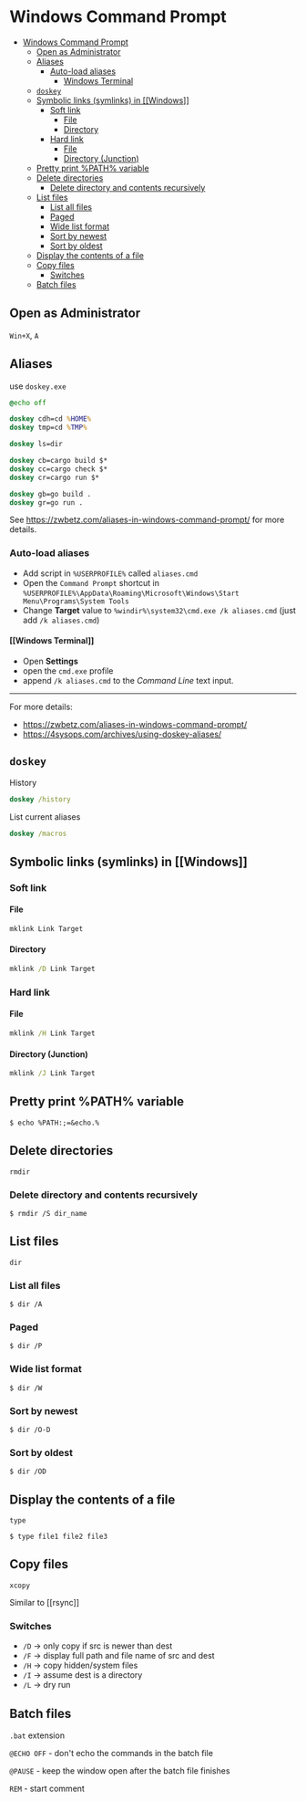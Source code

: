 # Windows Command Prompt

- [Windows Command Prompt](#windows-command-prompt)
  - [Open as Administrator](#open-as-administrator)
  - [Aliases](#aliases)
    - [Auto-load aliases](#auto-load-aliases)
      - [Windows Terminal](#windows-terminal)
  - [`doskey`](#doskey)
  - [Symbolic links (symlinks) in \[\[Windows\]\]](#symbolic-links-symlinks-in-windows)
    - [Soft link](#soft-link)
      - [File](#file)
      - [Directory](#directory)
    - [Hard link](#hard-link)
      - [File](#file-1)
      - [Directory (Junction)](#directory-junction)
  - [Pretty print %PATH% variable](#pretty-print-path-variable)
  - [Delete directories](#delete-directories)
    - [Delete directory and contents recursively](#delete-directory-and-contents-recursively)
  - [List files](#list-files)
    - [List all files](#list-all-files)
    - [Paged](#paged)
    - [Wide list format](#wide-list-format)
    - [Sort by newest](#sort-by-newest)
    - [Sort by oldest](#sort-by-oldest)
  - [Display the contents of a file](#display-the-contents-of-a-file)
  - [Copy files](#copy-files)
    - [Switches](#switches)
  - [Batch files](#batch-files)

## Open as Administrator

`Win+X`, `A`

## Aliases

use `doskey.exe`

```cmd
@echo off

doskey cdh=cd %HOME%
doskey tmp=cd %TMP%

doskey ls=dir

doskey cb=cargo build $*
doskey cc=cargo check $*
doskey cr=cargo run $*

doskey gb=go build .
doskey gr=go run .
```

See <https://zwbetz.com/aliases-in-windows-command-prompt/> for more details.

### Auto-load aliases

- Add script in `%USERPROFILE%` called `aliases.cmd`
- Open the `Command Prompt` shortcut in `%USERPROFILE%\AppData\Roaming\Microsoft\Windows\Start Menu\Programs\System Tools`
- Change **Target** value to `%windir%\system32\cmd.exe /k aliases.cmd` (just add `/k aliases.cmd`)

#### [[Windows Terminal]]

- Open **Settings**
- open the `cmd.exe` profile
- append `/k aliases.cmd` to the _Command Line_ text input.

---

For more details:

- <https://zwbetz.com/aliases-in-windows-command-prompt/>
- <https://4sysops.com/archives/using-doskey-aliases/>

## `doskey`

History

```cmd
doskey /history
```

List current aliases

```cmd
doskey /macros
```

## Symbolic links (symlinks) in [[Windows]]

### Soft link

#### File

```cmd
mklink Link Target
```

#### Directory

```cmd
mklink /D Link Target
```

### Hard link

#### File

```cmd
mklink /H Link Target
```

#### Directory (Junction)

```cmd
mklink /J Link Target
```

## Pretty print %PATH% variable

`$ echo %PATH:;=&echo.%`

## Delete directories

`rmdir`

### Delete directory and contents recursively

`$ rmdir /S dir_name`

## List files

`dir`

### List all files

`$ dir /A`

### Paged

`$ dir /P`

### Wide list format

`$ dir /W`

### Sort by newest

`$ dir /O-D`

### Sort by oldest

`$ dir /OD`

## Display the contents of a file

`type`

`$ type file1 file2 file3`

## Copy files

`xcopy`

Similar to [[rsync]]

### Switches

- `/D` -> only copy if src is newer than dest
- `/F` -> display full path and file name of src and dest
- `/H` -> copy hidden/system files
- `/I` -> assume dest is a directory
- `/L` -> dry run

## Batch files

`.bat` extension

`@ECHO OFF` - don't echo the commands in the batch file

`@PAUSE` - keep the window open after the batch file finishes

`REM` - start comment
